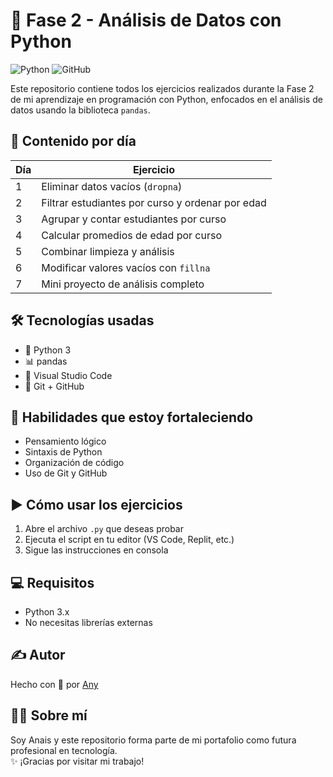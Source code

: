 # 📘 Fase 2 - Análisis de Datos con Python

![Python](https://img.shields.io/badge/Python-3776AB?style=flat-square&logo=python&logoColor=white)
![GitHub](https://img.shields.io/badge/GitHub-181717?style=flat-square&logo=github&logoColor=white)

Este repositorio contiene todos los ejercicios realizados durante la Fase 2 de mi aprendizaje en programación con Python, enfocados en el análisis de datos usando la biblioteca `pandas`.

## 📅 Contenido por día

| Día | Ejercicio                                       |
|-----|-------------------------------------------------|
| 1   | Eliminar datos vacíos (`dropna`)               |
| 2   | Filtrar estudiantes por curso y ordenar por edad |
| 3   | Agrupar y contar estudiantes por curso         |
| 4   | Calcular promedios de edad por curso           |
| 5   | Combinar limpieza y análisis                   |
| 6   | Modificar valores vacíos con `fillna`          |
| 7   | Mini proyecto de análisis completo             |

## 🛠️ Tecnologías usadas

- 🐍 Python 3
- 📊 pandas
- 🧠 Visual Studio Code
- 🐙 Git + GitHub

## 🧠 Habilidades que estoy fortaleciendo

- Pensamiento lógico
- Sintaxis de Python
- Organización de código
- Uso de Git y GitHub

## ▶️ Cómo usar los ejercicios

1. Abre el archivo `.py` que deseas probar
2. Ejecuta el script en tu editor (VS Code, Replit, etc.)
3. Sigue las instrucciones en consola

## 💻 Requisitos

- Python 3.x  
- No necesitas librerías externas

## ✍️ Autor

Hecho con 💚 por [Any](https://github.com/Anita181)

## 🙋‍♀️ Sobre mí
Soy Anais y este repositorio forma parte de mi portafolio como futura profesional en tecnología.  
✨ ¡Gracias por visitar mi trabajo!

